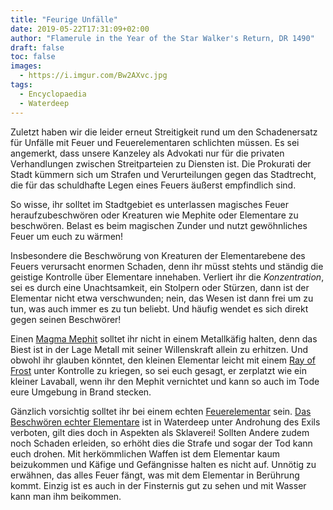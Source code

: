 ```yaml
---
title: "Feurige Unfälle"
date: 2019-05-22T17:31:09+02:00
author: "Flamerule in the Year of the Star Walker's Return, DR 1490"
draft: false
toc: false
images:
  - https://i.imgur.com/Bw2AXvc.jpg
tags: 
  - Encyclopaedia
  - Waterdeep
---
```


Zuletzt haben wir die leider erneut Streitigkeit rund um den Schadenersatz für Unfälle mit Feuer und Feuerelementaren schlichten müssen. Es sei angemerkt, dass unsere Kanzeley als Advokati nur für die privaten Verhandlungen zwischen Streitparteien zu Diensten ist. Die Prokurati der Stadt kümmern sich um Strafen und Verurteilungen gegen das Stadtrecht, die für das schuldhafte Legen eines Feuers äußerst empfindlich sind.

So wisse, ihr solltet im Stadtgebiet es unterlassen magisches Feuer heraufzubeschwören oder Kreaturen wie Mephite oder Elementare zu beschwören. Belast es beim magischen Zunder und nutzt gewöhnliches Feuer um euch zu wärmen!

Insbesondere die Beschwörung von Kreaturen der Elementarebene des Feuers verursacht enormen Schaden, denn ihr müsst stehts und ständig die geistige Kontrolle über Elementare innehaben. Verliert ihr die _Konzentration_, sei es durch eine Unachtsamkeit, ein Stolpern oder Stürzen, dann ist der Elementar nicht etwa verschwunden; nein, das Wesen ist dann frei um zu tun, was auch immer es zu tun beliebt. Und häufig wendet es sich direkt gegen seinen Beschwörer!

Einen [Magma Mephit](https://www.dndbeyond.com/monsters/magma-mephit) solltet ihr nicht in einem Metallkäfig halten, denn das Biest ist in der Lage Metall mit seiner Willenskraft allein zu erhitzen. Und obwohl ihr glauben könntet, den kleinen Elementar leicht mit einem [Ray of Frost](https://www.dndbeyond.com/spells/ray-of-frost) unter Kontrolle zu kriegen, so sei euch gesagt, er zerplatzt wie ein kleiner Lavaball, wenn ihr den Mephit vernichtet und kann so auch im Tode eure Umgebung in Brand stecken.

Gänzlich vorsichtig solltet ihr bei einem echten [Feuerelementar](https://www.dndbeyond.com/monsters/fire-elemental) sein. [Das Beschwören echter Elementare](https://www.dndbeyond.com/spells/conjure-elemental) ist in Waterdeep unter Androhung des Exils verboten, gilt dies doch in Aspekten als Sklaverei! Sollten Andere zudem noch Schaden erleiden, so erhöht dies die Strafe und sogar der Tod kann euch drohen. Mit herkömmlichen Waffen ist dem Elementar kaum beizukommen und Käfige und Gefängnisse halten es nicht auf. Unnötig zu erwähnen, das alles Feuer fängt, was mit dem Elementar in Berührung kommt. Einzig ist es auch in der Finsternis gut zu sehen und mit Wasser kann man ihm beikommen.
